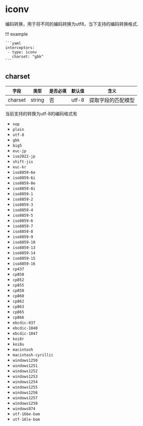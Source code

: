 # iconv

编码转换，用于将不同的编码转换为utf8，当下支持的编码转换格式.


!!! example

    ```yaml
    interceptors:
     - type: iconv
       charset: "gbk"
    ```

## charset

|    `字段`   |    `类型`    | `是否必填` | `默认值` |  `含义`  |
| ---------- | ----------- |--------|-------| -------- |
| charset | string  | 否      | utf-8 | 提取字段的匹配模型 |

当前支持的转换为utf-8的编码格式有
- `nop`
- `plain`
- `utf-8`
- `gbk`
- `big5`
- `euc-jp`
- `iso2022-jp`
- `shift-jis`
- `euc-kr`
- `iso8859-6e`
- `iso8859-6i`
- `iso8859-8e`
- `iso8859-8i`
- `iso8859-1`
- `iso8859-2`
- `iso8859-3`
- `iso8859-4`
- `iso8859-5`
- `iso8859-6`
- `iso8859-7`
- `iso8859-8`
- `iso8859-9`
- `iso8859-10`
- `iso8859-13`
- `iso8859-14`
- `iso8859-15`
- `iso8859-16`
- `cp437`
- `cp850`
- `cp852`
- `cp855`
- `cp858`
- `cp860`
- `cp862`
- `cp863`
- `cp865`
- `cp866`
- `ebcdic-037`
- `ebcdic-1040`
- `ebcdic-1047`
- `koi8r`
- `koi8u`
- `macintosh`
- `macintosh-cyrillic`
- `windows1250`
- `windows1251`
- `windows1252`
- `windows1253`
- `windows1254`
- `windows1255`
- `windows1256`
- `windows1257`
- `windows1258`
- `windows874`
- `utf-16be-bom`
- `utf-16le-bom`
